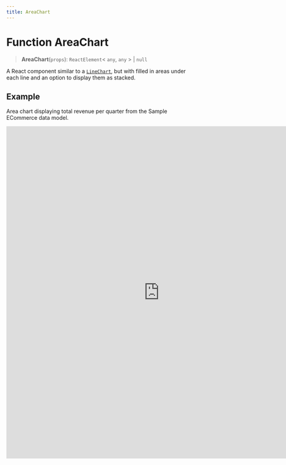 ```yaml
---
title: AreaChart
---
```


# Function AreaChart

> **AreaChart**(`props`): `ReactElement`\< `any`, `any` \> \| `null`

A React component similar to a [`LineChart`](function.LineChart.md),
but with filled in areas under each line and an option to display them as stacked.

## Example

Area chart displaying total revenue per quarter from the Sample ECommerce data model.

<iframe
 src='https://csdk-playground.sisense.com/?example=charts%2Farea-chart&mode=docs'
 width=800
 height=870
 style='border:none;'
/>

Additional Area Chart examples:

- [Stacked Area Chart](https://www.sisense.com/developers/playground/?example=charts%2Farea-chart-stacked)
- [Stacked Percentage Area Chart](https://www.sisense.com/developers/playground/?example=charts%2Farea-chart-stacked100)

## Parameters

| Parameter | Type | Description |
| :------ | :------ | :------ |
| `props` | [`AreaChartProps`](../interfaces/interface.AreaChartProps.md) | Area chart properties |

## Returns

`ReactElement`\< `any`, `any` \> \| `null`

Area Chart component

